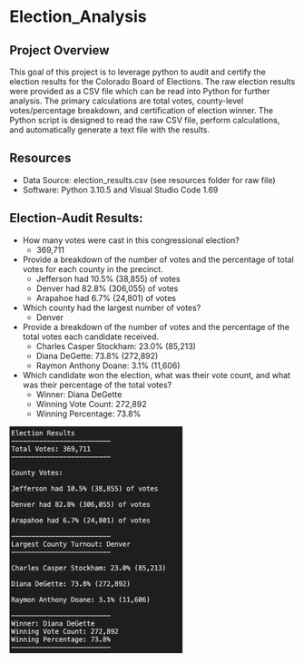 # Election_Analysis

## Project Overview
This goal of this project is to leverage python to audit and certify the election results for the Colorado Board of Elections. The raw election results were provided as a CSV file which can be read into Python for further analysis. The primary calculations are total votes, county-level votes/percentage breakdown, and certification of election winner. The Python script is designed to read the raw CSV file, perform calculations, and automatically generate a text file with the results. 

## Resources
- Data Source: election_results.csv (see resources folder for raw file)
- Software: Python 3.10.5 and Visual Studio Code 1.69

## Election-Audit Results:
- How many votes were cast in this congressional election?
  - 369,711
- Provide a breakdown of the number of votes and the percentage of total votes for each county in the precinct.
  - Jefferson had 10.5% (38,855) of votes
  - Denver had 82.8% (306,055) of votes
  - Arapahoe had 6.7% (24,801) of votes
- Which county had the largest number of votes?
  - Denver
- Provide a breakdown of the number of votes and the percentage of the total votes each candidate received.
  - Charles Casper Stockham: 23.0% (85,213)
  - Diana DeGette: 73.8% (272,892)
  - Raymon Anthony Doane: 3.1% (11,606)
- Which candidate won the election, what was their vote count, and what was their percentage of the total votes?
  - Winner: Diana DeGette
  - Winning Vote Count: 272,892
  - Winning Percentage: 73.8%


![alt text](https://github.com/GrahamBSereno/Election_Analysis/blob/main/Resources/Terminal%20Output.png)

